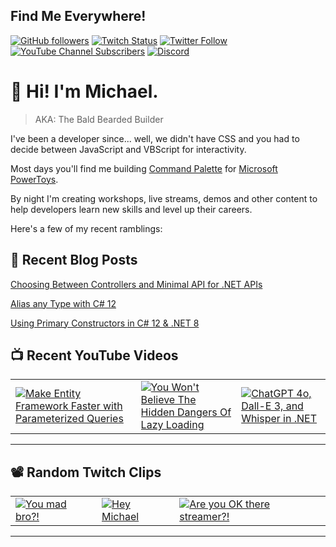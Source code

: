 ## Find Me Everywhere!

[![GitHub followers](https://img.shields.io/github/followers/michaeljolley?style=social)](https://github.com/michaeljolley) [![Twitch Status](https://img.shields.io/twitch/status/baldbeardedbuilder?style=social)](https://twitch.tv/baldbeardedbuilder) [![Twitter Follow](https://img.shields.io/twitter/follow/michaeljolley?style=social)](https://twitter.com/michaeljolley) [![YouTube Channel Subscribers](https://img.shields.io/youtube/channel/subscribers/UCn2FoDbv_veJB_UbrF93_jw?style=social)](https://youtube.com/baldbeardedbuilder) [![Discord](https://img.shields.io/discord/565665509350178827)](https://discord.gg/XSG7HJm)

# 👋 Hi! I'm Michael.

> AKA: The Bald Bearded Builder

I've been a developer since... well, we didn't have CSS and you had to decide between JavaScript and VBScript for interactivity.

Most days you'll find me building [Command Palette](https://learn.microsoft.com/en-us/windows/powertoys/command-palette/overview) for [Microsoft PowerToys](https://github.com/microsoft/PowerToys).

By night I'm creating workshops, live streams, demos and other content to help developers learn new skills and level up their careers.

Here's a few of my recent ramblings:

## 📝 Recent Blog Posts


[Choosing Between Controllers and Minimal API for .NET APIs](https:&#x2F;&#x2F;baldbeardedbuilder.com&#x2F;blog&#x2F;choosing-between-dotnet-controllers-and-minimal-apis&#x2F;)


[Alias any Type with C# 12](https:&#x2F;&#x2F;baldbeardedbuilder.com&#x2F;blog&#x2F;alias-any-type-in-csharp-12&#x2F;)


[Using Primary Constructors in C# 12 &amp; .NET 8](https:&#x2F;&#x2F;baldbeardedbuilder.com&#x2F;blog&#x2F;primary-constructors-in-csharp-12-dotnet&#x2F;)


## 📺 Recent YouTube Videos

<table>
  <tr>
    <td>
      <a href="https://www.youtube.com/shorts/7fk7jDrtvTs" target="_blank">
        <img style="align=center" src="https://i2.ytimg.com/vi/7fk7jDrtvTs/mqdefault.jpg" alt="Make Entity Framework Faster with Parameterized Queries"/>
      </a>
    </td>
    <td>
      <a href="https://www.youtube.com/shorts/eq3z_ZiLraw" target="_blank">
        <img style="align=center" src="https://i2.ytimg.com/vi/eq3z_ZiLraw/mqdefault.jpg" alt="You Won&#39;t Believe The Hidden Dangers Of Lazy Loading"/>
      </a>
    </td>
    <td>
      <a href="https://www.youtube.com/watch?v=BKeaojX45w0" target="_blank">
        <img style="align=center" src="https://i2.ytimg.com/vi/BKeaojX45w0/mqdefault.jpg" alt="ChatGPT 4o, Dall-E 3, and Whisper in .NET"/>
      </a>
    </td>
  </tr>
</table>

---

## 📽️ Random Twitch Clips

<table>
  <tr>
    <td>
      <a href="https://www.twitch.tv/baldbeardedbuilder/clip/SlipperyInterestingDeerAMPTropPunch" target="_blank">
        <img src="https://static-cdn.jtvnw.net/twitch-clips/AT-cm%7C902884640-preview-480x272.jpg" alt="You mad bro?!"/>
      </a>
    </td>
    <td>
      <a href="https://www.twitch.tv/baldbeardedbuilder/clip/FineElegantBorkMau5" target="_blank">
        <img src="https://static-cdn.jtvnw.net/twitch-clips/AT-cm%7C927077644-preview-480x272.jpg" alt="Hey Michael"/>
      </a>
    </td>
    <td>
      <a href="https://www.twitch.tv/baldbeardedbuilder/clip/AmazonianRoughWaterCopyThis-Cu2rmqaBueeEwX-u" target="_blank">
        <img src="https://static-cdn.jtvnw.net/twitch-clips/_Bnvlgrtq5qmgbnnhMF_rg/AT-cm%7C_Bnvlgrtq5qmgbnnhMF_rg-preview-480x272.jpg" alt="Are you OK there streamer?!"/>
      </a>
    </td>
  </tr>
</table>

---
